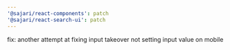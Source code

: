 ```yaml
---
'@sajari/react-components': patch
'@sajari/react-search-ui': patch
---
```


fix: another attempt at fixing input takeover not setting input value on mobile
